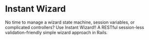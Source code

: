Instant Wizard
==============

No time to manage a wizard state machine, session variables, or complicated controllers? Use Instant Wizard!! A RESTful session-less validation-friendly simple wizard approach in Rails.
